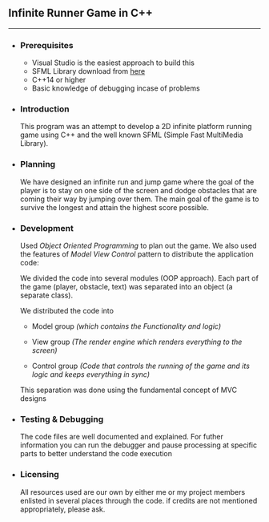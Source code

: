 ## **Infinite Runner Game in C++**

---

* ### **Prerequisites**
    * Visual Studio is the easiest approach to build this
    * SFML Library download from [here](https://www.sfml-dev.org/)
    * C++14 or higher 
    * Basic knowledge of debugging incase of problems
* ### **Introduction**
    This program was an attempt to develop a 2D infinite platform running game using C++ and the well known SFML (Simple Fast MultiMedia Library).
    
* ### **Planning**
    We have designed an infinite run and jump game where the goal of the player is to stay on one side of the screen and dodge obstacles that are coming their way by jumping over them. The main goal of the game is to survive the longest and attain the highest score possible.

* ### **Development**
  Used *Object Oriented Programming* to plan out the game. We also used the features of *Model View Control* pattern to distribute the application code:

    We divided the code into several modules (OOP approach). Each part of the game (player, obstacle, text) was separated into an object (a separate class).

    We distributed the code into
     * Model group *(which contains the Functionality and logic)*
    
     * View group *(The render engine which renders everything to the screen)* 
    
     * Control group *(Code that controls the running of the game and its logic and keeps everything in sync)* 
  
  This separation was done using the fundamental concept of MVC designs

* ### **Testing & Debugging**
  The code files are well documented and explained. For futher information you can run the debugger and pause processing at specific parts to better understand the code execution

* ### **Licensing**
  All resources used are our own by either me or my project members enlisted in several places through the code. if credits are not mentioned appropriately, please ask.